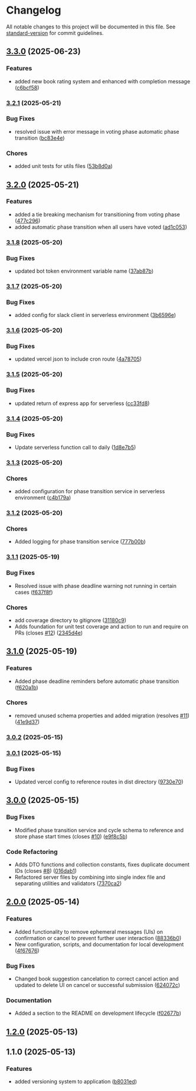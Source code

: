 # Changelog

All notable changes to this project will be documented in this file. See [standard-version](https://github.com/conventional-changelog/standard-version) for commit guidelines.

## [3.3.0](https://github.com/greg-py/Chapters/compare/v3.2.1...v3.3.0) (2025-06-23)


### Features

* added new book rating system and enhanced with completion message ([c6bcf58](https://github.com/greg-py/Chapters/commit/c6bcf5888752cf65f9264402feea5834abf05542))

### [3.2.1](https://github.com/greg-py/Chapters/compare/v3.2.0...v3.2.1) (2025-05-21)


### Bug Fixes

* resolved issue with error message in voting phase automatic phase transition ([bc83e4e](https://github.com/greg-py/Chapters/commit/bc83e4e97325f8047910d9f89c5a97f79632e34a))


### Chores

* added unit tests for utils files ([53b8d0a](https://github.com/greg-py/Chapters/commit/53b8d0a24c5132ebe4f17e88e5efe87b239249c8))

## [3.2.0](https://github.com/greg-py/Chapters/compare/v3.1.8...v3.2.0) (2025-05-21)


### Features

* added a tie breaking mechanism for transitioning from voting phase ([477c296](https://github.com/greg-py/Chapters/commit/477c296735e48a8919c64238ec05ad7d7b97d071))
* added automatic phase transition when all users have voted ([ad1c053](https://github.com/greg-py/Chapters/commit/ad1c053544f7400397b67b83da5a92e0453d89a0))

### [3.1.8](https://github.com/greg-py/Chapters/compare/v3.1.7...v3.1.8) (2025-05-20)


### Bug Fixes

* updated bot token environment variable name ([37ab87b](https://github.com/greg-py/Chapters/commit/37ab87bbd89ba621c789d38512a98bbfe4c854a2))

### [3.1.7](https://github.com/greg-py/Chapters/compare/v3.1.6...v3.1.7) (2025-05-20)


### Bug Fixes

* added config for slack client in serverless environment ([3b6596e](https://github.com/greg-py/Chapters/commit/3b6596eae1c7d6e390d50498ab0f8821a3fe955a))

### [3.1.6](https://github.com/greg-py/Chapters/compare/v3.1.5...v3.1.6) (2025-05-20)


### Bug Fixes

* updated vercel json to include cron route ([4a78705](https://github.com/greg-py/Chapters/commit/4a78705b280cdd2aa6e26f9f1bfcfe8db73a5952))

### [3.1.5](https://github.com/greg-py/Chapters/compare/v3.1.4...v3.1.5) (2025-05-20)


### Bug Fixes

* updated return of express app for serverless ([cc33fd8](https://github.com/greg-py/Chapters/commit/cc33fd801bbf4e02b8b59a089c5b4e75b8a9e65a))

### [3.1.4](https://github.com/greg-py/Chapters/compare/v3.1.3...v3.1.4) (2025-05-20)


### Bug Fixes

* Update serverless function call to daily ([1d8e7b5](https://github.com/greg-py/Chapters/commit/1d8e7b5fccdfd59818465e80776e0baad9162cf4))

### [3.1.3](https://github.com/greg-py/Chapters/compare/v3.1.2...v3.1.3) (2025-05-20)


### Chores

* added configuration for phase transition service in serverless environment ([c4b179a](https://github.com/greg-py/Chapters/commit/c4b179af79b904914d8e03362e3f2d5d43c753c2))

### [3.1.2](https://github.com/greg-py/Chapters/compare/v3.1.1...v3.1.2) (2025-05-20)


### Chores

* Added logging for phase transition service ([777b00b](https://github.com/greg-py/Chapters/commit/777b00ba0c177dc5635e9e79b9e8cf7050965fb7))

### [3.1.1](https://github.com/greg-py/Chapters/compare/v3.1.0...v3.1.1) (2025-05-19)


### Bug Fixes

* Resolved issue with phase deadline warning not running in certain cases ([f637f8f](https://github.com/greg-py/Chapters/commit/f637f8f69edc4ee51b895b20a0dc3a043e5ae620))


### Chores

* add coverage directory to gitignore ([31180c9](https://github.com/greg-py/Chapters/commit/31180c9bbdb4e5133a5cfdf37190bdcf73693fd6))
* Adds foundation for unit test coverage and action to run and require on PRs (closes [#12](https://github.com/greg-py/Chapters/issues/12)) ([2345d4e](https://github.com/greg-py/Chapters/commit/2345d4ea5de456b2570865b8ece6f92d09a4fff9))

## [3.1.0](https://github.com/greg-py/Chapters/compare/v3.0.2...v3.1.0) (2025-05-19)


### Features

* Added phase deadline reminders before automatic phase transition ([f620a1b](https://github.com/greg-py/Chapters/commit/f620a1b74054458781e1fab6909852997f0ebdce))


### Chores

* removed unused schema properties and added migration (resolves [#11](https://github.com/greg-py/Chapters/issues/11)) ([41e9d37](https://github.com/greg-py/Chapters/commit/41e9d3736605b9679c0ddb6a441357d5db3e35be))

### [3.0.2](https://github.com/greg-py/Chapters/compare/v3.0.1...v3.0.2) (2025-05-15)

### [3.0.1](https://github.com/greg-py/Chapters/compare/v3.0.0...v3.0.1) (2025-05-15)


### Bug Fixes

* Updated vercel config to reference routes in dist directory ([9730e70](https://github.com/greg-py/Chapters/commit/9730e701fac09fe94e6d5156e330252cda8e7908))

## [3.0.0](https://github.com/greg-py/Chapters/compare/v2.0.0...v3.0.0) (2025-05-15)


### Bug Fixes

* Modified phase transition service and cycle schema to reference and store phase start times (closes [#10](https://github.com/greg-py/Chapters/issues/10)) ([e9f8c5b](https://github.com/greg-py/Chapters/commit/e9f8c5b7fb4f625fbfb069b4a359102e4f700c6f))


### Code Refactoring

* Adds DTO functions and collection constants, fixes duplicate document IDs (closes [#8](https://github.com/greg-py/Chapters/issues/8)) ([016dab1](https://github.com/greg-py/Chapters/commit/016dab1be0e2e6c9f4e3ba69ec0f12cb6d69babc))
* Refactored server files by combining into single index file and separating utilities and validators ([7370ca2](https://github.com/greg-py/Chapters/commit/7370ca282f1c8fea0e8efee87de1da15327173a6))

## [2.0.0](https://github.com/greg-py/Chapters/compare/v1.2.0...v2.0.0) (2025-05-14)


### Features

* Added functionality to remove ephemeral messages (UIs) on confirmation or cancel to prevent further user interaction ([88336b0](https://github.com/greg-py/Chapters/commit/88336b0fa3a97cdcd7825fc80224f1c7b7b62131))
* New configuration, scripts, and documentation for local development ([4f67676](https://github.com/greg-py/Chapters/commit/4f676767227464cde728c44c4d476d4e9ea0ae22))


### Bug Fixes

* Changed book suggestion cancelation to correct cancel action and updated to delete UI on cancel or successful submission ([624072c](https://github.com/greg-py/Chapters/commit/624072c351e0fba62b8e92165619f12918793663))


### Documentation

* Added a section to the README on development lifecycle ([f02677b](https://github.com/greg-py/Chapters/commit/f02677bcdb67c146d1c9cdaed445bc49e72e4927))

## [1.2.0](https://github.com/greg-py/Chapters/compare/v1.1.0...v1.2.0) (2025-05-13)

## 1.1.0 (2025-05-13)


### Features

* added versioning system to application ([b8031ed](https://github.com/greg-py/Chapters/commit/b8031edc08127ba4fd96e0351ee2c9976137eee9))
